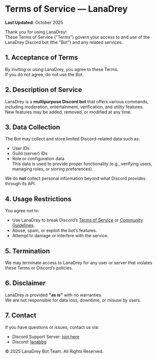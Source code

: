 # Terms of Service — LanaDrey

**Last Updated:** October 2025  

Thank you for using LanaDrey!  
These Terms of Service ("Terms") govern your access to and use of the LanaDrey Discord bot (the "Bot") and any related services.


## 1. Acceptance of Terms
By inviting or using LanaDrey, you agree to these Terms.  
If you do not agree, do not use the Bot.


## 2. Description of Service
LanaDrey is a **multipurpose Discord bot** that offers various commands, including moderation, entertainment, verification, and utility features.  
New features may be added, removed, or modified at any time.


## 3. Data Collection
The Bot may collect and store limited Discord-related data such as:
- User IDs
- Guild (server) IDs
- Role or configuration data  
This data is used to provide proper functionality (e.g., verifying users, managing roles, or storing preferences).

We do **not** collect personal information beyond what Discord provides through its API.


## 4. Usage Restrictions
You agree not to:
- Use LanaDrey to break Discord’s [Terms of Service](https://discord.com/terms) or [Community Guidelines](https://discord.com/guidelines).
- Abuse, spam, or exploit the bot’s features.
- Attempt to damage or interfere with the service.


## 5. Termination
We may terminate access to LanaDrey for any user or server that violates these Terms or Discord’s policies.


## 6. Disclaimer
LanaDrey is provided **"as is"** with no warranties.  
We are not responsible for data loss, downtime, or misuse by users.


## 7. Contact
If you have questions or issues, contact us via:
- Discord Support Server: [join here](https://discord.gg/adFg2sWhT5) 
- Discord: [lanabbg](https://github.com/mwaprl/lanadrey-legal/edit/main/privacy-policy.md)

© 2025 LanaDrey Bot Team. All Rights Reserved.
